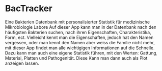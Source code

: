 # BacTracker
Eine Bakterien Datenbank mit personalisierter Statistik für medizinische Mikrobiologie Labore
Auf dieser App kann man in der Datenbank nach den häufigsten Bakterien suchen, nach ihren Eigenschaften, Charakteristika, Form, ect.
Vielleicht kennt man die Eigenschaften, jedoch hat den Namen vergessen, oder man kennt den Namen aber weiss die Familie nicht mehr, mit dieser App findet
man alle wichtigigen Informationen auf die Schnelle.
Dazu kann man auch eine eigene Statistik führen, mit den Werten: Gattung, Material, Platten und Pathogenität. Diese Kann man dann auch als Plot anzeigen lassen.
